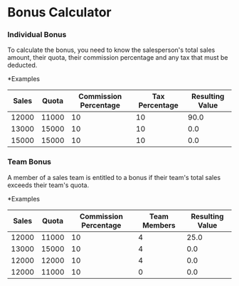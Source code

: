 Bonus Calculator
================

### Individual Bonus
To calculate the bonus, you need to know the salesperson's total sales amount, their quota, their commission percentage and any tax that must be deducted.

*Examples

|Sales	|Quota|	Commission Percentage|	Tax Percentage | Resulting Value|
|-------|-----|----------------------|-------------------------|---|
|12000	| 11000 |	10        |			            10|		        90.0|
|13000	| 15000 |	10 |			            10|		        0.0|
|15000	| 15000 |	10 |		            10|		        0.0|


### Team Bonus
A member of a sales team is entitled to a bonus if their team's total sales exceeds their team's quota.

*Examples

|Sales|	Quota|	Commission Percentage|	Team Members|	Resulting Value|
|-----|------|---------------------|-------------|-----------------|
|12000|	11000|	10			           | 4		       | 25.0|
|13000|	15000|	10			           | 4		       | 0.0|
|12000|	12000|	10			           | 4		       | 0.0|
|12000|	11000|	10			           | 0		       | 0.0|



